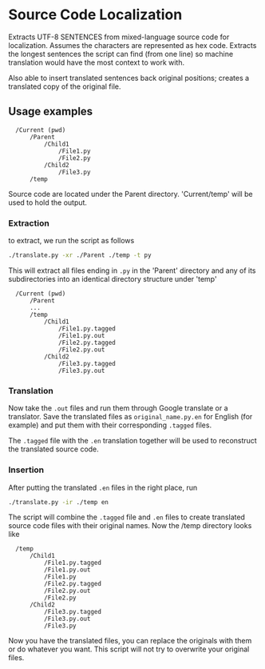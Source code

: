 # Source Code Localization

Extracts UTF-8 SENTENCES from mixed-language source code for localization.
Assumes the characters are represented as hex code.
Extracts the longest sentences the script can find (from one line)
so machine translation would have the most context to work with.

Also able to insert translated sentences back original positions; creates
a translated copy of the original file. 

## Usage examples

      /Current (pwd)
          /Parent
              /Child1
                  /File1.py
                  /File2.py
              /Child2
                  /File3.py
          /temp

Source code are located under the Parent directory. 'Current/temp' will be
used to hold the output.

### Extraction 

to extract, we run the script as follows

```bash
./translate.py -xr ./Parent ./temp -t py
```

This will extract all files ending in `.py` in the 'Parent' directory and
any of its subdirectories into an identical directory structure under 'temp'

      /Current (pwd)
          /Parent
          ...
          /temp
              /Child1
                  /File1.py.tagged
                  /File1.py.out
                  /File2.py.tagged
                  /File2.py.out
              /Child2
                  /File3.py.tagged
                  /File3.py.out

### Translation 

Now take the `.out` files and run them through Google translate or a translator.
Save the translated files as `original_name.py.en` for English (for example)
and put them with their corresponding `.tagged` files. 

The `.tagged` file with the `.en` translation together will be used to 
reconstruct the translated source code.

### Insertion 

After putting the translated `.en` files in the right place, run

```bash
./translate.py -ir ./temp en
```

The script will combine the `.tagged` file and `.en` files to create translated
source code files with their original names. Now the /temp directory
looks like

      /temp
          /Child1
              /File1.py.tagged
              /File1.py.out
              /File1.py
              /File2.py.tagged
              /File2.py.out
              /File2.py
          /Child2
              /File3.py.tagged
              /File3.py.out
              /File3.py
      
Now you have the translated files, you can replace the originals with them or
do whatever you want. This script will not try to overwrite your original 
files.
